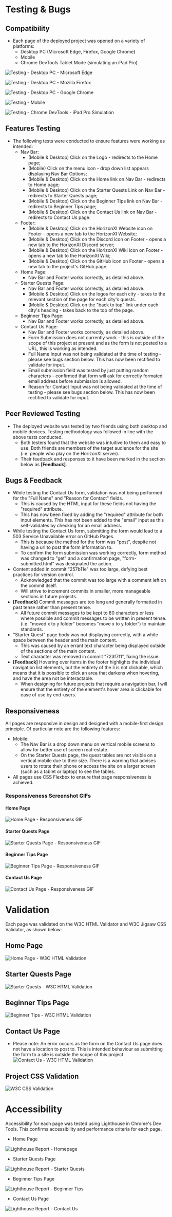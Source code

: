 # Testing & Bugs
## Compatibility
- Each page of the deployed project was opened on a variety of platforms:
    - Desktop PC (Microsoft Edge, Firefox, Google Chrome)
    - Mobile
    - Chrome DevTools Tablet Mode (simulating an iPad Pro)

![Testing - Desktop PC - Microsoft Edge](/documentation/testing-images/testing-homepage-edge.png)

![Testing - Desktop PC - Mozilla Firefox](/documentation/testing-images/testing-homepage-firefox.png)

![Testing - Desktop PC - Google Chrome](/documentation/testing-images/testing-homepage-chrome.png)

![Testing - Mobile](/documentation/testing-images/testing-homepage-mobile.png)

![Testing - Chrome DevTools - iPad Pro Simulation](/documentation/testing-images/testing-devtools-ipad.png)

## Features Testing
- The following tests were conducted to ensure features were working as intended:
    - Nav Bar:
        - (Mobile & Desktop) Click on the Logo - redirects to the Home page;
        - (Mobile) Click on the menu icon - drop down list appears displaying Nav Bar Options;
        - (Mobile & Desktop) Click on the Home link on Nav Bar - redirects to Home page;
        - (Mobile & Desktop) Click on the Starter Quests Link on Nav Bar - redirects to Starter Quests page;
        - (Mobile & Desktop) Click on the Beginner Tips link on Nav Bar - redirects to Beginner Tips page;
        - (Mobile & Desktop) Click on the Contact Us link on Nav Bar - redirects to Contact Us page.
    - Footer:
        - (Mobile & Desktop) Click on the HorizonXI Website icon on Footer - opens a new tab to the HorizonXI Website;
        - (Mobile & Desktop) Click on the Discord icon on Footer - opens a new tab to the HorizonXI Discord server;
        - (Mobile & Desktop) Click on the HorizonXI Wiki icon on Footer - opens a new tab to the HorizonXI Wiki;
        - (Mobile & Desktop) Click on the GitHub icon on Footer - opens a new tab to the project's GitHub page.
    - Home Page:
        - Nav Bar and Footer works correctly, as detailed above.
    - Starter Quests Page:
        - Nav Bar and Footer works correctly, as detailed above.
        - (Mobile & Desktop) Click on the logos for each city - takes to the relevant section of the page for each city's quests.
        - (Mobile & Desktop) Click on the "back to top" link under each city's heading - takes back to the top of the page.
    - Beginner Tips Page:
        - Nav Bar and Footer works correctly, as detailed above.
    - Contact Us Page:
        - Nav Bar and Footer works correctly, as detailed above.
        - Form Submission does not currently work - this is outside of the scope of this project at present and as the form is not posted to a URL, this is working as intended.
        - Full Name Input was not being validated at the time of testing - please see bugs section below. This has now been rectified to validate for input.
        - Email submission field was tested by just putting random characters - confirmed that form will ask for correctly formated email address before submission is allowed.
        - Reason for Contact Input was not being validated at the time of testing - please see bugs section below. This has now been rectified to validate for input.

## Peer Reviewed Testing
- The deployed website was tested by two friends using both desktop and mobile devices. Testing methodology was followed in line with the above tests conducted.
    - Both testers found that the website was intuitive to them and easy to use. Both friends are members of the target audience for the site (i.e. people who play on the HorizonXI server).
    - Their feedback and responses to it have been marked in the section below as **[Feedback]**.

## Bugs & Feedback
- While testing the Contact Us form, validation was not being performed for the "Full Name" and "Reason for Contact" fields. 
    - This is caused by the HTML input for these fields not having the "required" attribute.
    - This has now been fixed by adding the "required" attribute for both input elements. This has not been added to the "email" input as this self-validates by checking for an email address.
- While testing the Contact Us form, submitting the form would lead to a 503 Service Unavailable error on GitHub Pages.
    - This is because the method for the form was "post", despite not having a url to post the form information to.
    - To confirm the form submission was working correctly, form method was changed to "get" and a confirmation page, "form-submitted.html" was designated the action.
- Content added in commit "257b11e" was too large, defying best practices for version control.
    - Acknowledged that the commit was too large with a comment left on the commit itself.
    - Will strive to increment commits in smaller, more manageable sections in future projects.
- **[Feedback]** Commit messages are too long and generally formatted in past tense rather than present tense.
    - All future commit messages to be kept to 80 characters or less where possible and commit messages to be written in present tense. (i.e. "moved x to y folder" becomes "move x to y folder") to maintain standards.
- "Starter Quest" page body was not displaying correctly, with a white space between the header and the main content. 
    - This was caused by an errant text character being displayed outside of the sections of the main content.
    - Text character was removed in commit "723f7f1", fixing the issue.
- **[Feedback]** Hovering over items in the footer highlights the individual navigation list elements, but the entirety of the li is not clickable, which means that it is possible to click an area that darkens when hovering, and have the area not be interactable.
    - When designing for future projects that require a navigation bar, I will ensure that the entirety of the element's hover area is clickable for ease of use by end-users.

## Responsiveness
All pages are responsive in design and designed with a mobile-first design principle. Of particular note are the following features:
- Mobile:
    - The Nav Bar is a drop down menu on vertical mobile screens to allow for better use of screen real-estate.
    - On the Starter Quests page, the quest tables are not visible on a vertical mobile due to their size. There is a warning that advises users to rotate their phone or access the site on a larger screen (such as a tablet or laptop) to see the tables.
- All pages use CSS Flexbox to ensure that page responsiveness is achieved.

### Responsiveness Screenshot GIFs

#### Home Page
![Home Page - Responsiveness GIF](/documentation/testing-images/testing-home-page-responsiveness.gif)

#### Starter Quests Page
![Starter Quests Page - Responsiveness GIF](/documentation/testing-images/testing-starter-page-responsiveness.gif)

#### Beginner Tips Page
![Beginner Tips Page - Responsiveness GIF](/documentation/testing-images/testing-beginner-tips-page-responsiveness.gif)

#### Contact Us Page
![Contact Us Page - Responsiveness GIF](/documentation/testing-images/testing-contact-us-page-responsiveness.gif)

# Validation
Each page was validated on the W3C HTML Validator and W3C Jigsaw CSS Validator, as shown below:

## Home Page
![Home Page - W3C HTML Validation](/documentation/testing-images/validation-html-homepage.png)

## Starter Quests Page
![Starter Quests - W3C HTML Validation](/documentation/testing-images/validation-html-starterquests.png)

## Beginner Tips Page
![Beginner Tips - W3C HTML Validation](/documentation/testing-images/validation-html-beginnertips.png)

## Contact Us Page
- Please note: An error occurs as the form on the Contact Us page does not have a location to post to. This is intended behaviour as submitting the form to a site is outside the scope of this project.
![Contact Us - W3C HTML Validation](/documentation/testing-images/validation-html-contactus.png)

## Project CSS Validation
![W3C CSS Validation](/documentation/testing-images/validation-css.png)

# Accessibility
Accessibility for each page was tested using Lighthouse in Chrome's Dev Tools. This confirms accessibility and performance criteria for each page.

- Home Page

![Lighthouse Report - Homepage](/documentation/testing-images/accessibility-lighthouse-homepage.png)

- Starter Quests Page

![Lighthouse Report - Starter Quests](/documentation/testing-images/accessibility-lighthouse-starterquests.png)

- Beginner Tips Page

![Lighthouse Report - Beginner Tips](/documentation/testing-images/accessibility-lighthouse-beginnertips.png)

- Contact Us Page

![Lighthouse Report - Contact Us](/documentation/testing-images/accessibility-lighthouse-contactus.png)